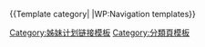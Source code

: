 {{Template category| |WP:Navigation templates}}

[Category:姊妹计划链接模板](https://zh.wikipedia.org/wiki/Category:姊妹计划链接模板 "wikilink")
[Category:分類頁模板](https://zh.wikipedia.org/wiki/Category:分類頁模板 "wikilink")